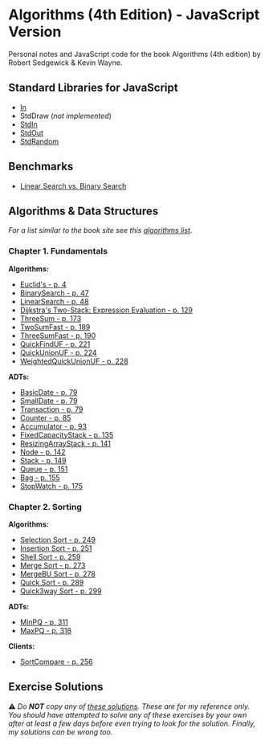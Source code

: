 # Algorithms (4th Edition) - JavaScript Version

Personal notes and JavaScript code for the book Algorithms (4th edition) by Robert Sedgewick & Kevin Wayne.

## Standard Libraries for JavaScript

* [In](/src/libs/in/in.js)
* StdDraw (*not implemented*)
* [StdIn](/src/libs/std-in/std-in.js)
* [StdOut](/src/libs/std-out/std-out.js)
* [StdRandom](/src/libs/std-random/std-random.js)

## Benchmarks

* [Linear Search vs. Binary Search](/src/benchmarks/searching/linear-vs-binary-search.js)

## Algorithms & Data Structures

_For a list similar to the book site see this [algorithms list](/markdown/algorithms.md)._

### Chapter 1. Fundamentals

**Algorithms:**

* [Euclid's - p. 4](/src/algorithms/euclidean/euclidean.js)
* [BinarySearch - p. 47](/src/algorithms/binary-search/binary-search.js)
* [LinearSearch - p. 48](/src/algorithms/linear-search/linear-search.js)
* [Dijkstra's Two-Stack: Expression Evaluation - p. 129](/src/algorithms/dijkstra-two-stack/dijkstra-two-stack.js)
* [ThreeSum - p. 173](/src/algorithms/three-sum/three-sum.js)
* [TwoSumFast - p. 189](/src/algorithms/two-sum-fast/two-sum-fast.js)
* [ThreeSumFast - p. 190](/src/algorithms/three-sum-fast/three-sum-fast.js)
* [QuickFindUF - p. 221](/src/algorithms/union-find/union-find.js)
* [QuickUnionUF - p. 224](/src/algorithms/union-find-quick/union-find-quick.js)
* [WeightedQuickUnionUF - p. 228](/src/algorithms/union-find-weighted/union-find-weighted.js)

**ADTs:**

* [BasicDate - p. 79](/src/adts/basic-date/basic-date.js)
* [SmallDate - p. 79](/src/adts/small-date/small-date.js)
* [Transaction - p. 79](/src/adts/transaction/transaction.js)
* [Counter - p. 85](/src/adts/counter/counter.js)
* [Accumulator - p. 93](/src/adts/accumulator/accumulator.js)
* [FixedCapacityStack - p. 135](/src/adts/fixed-capacity-stack/fixed-capacity-stack.js)
* [ResizingArrayStack - p. 141](/src/adts/resizable-array-stack/resizable-array-stack.js)
* [Node - p. 142](/src/adts/node/node.js)
* [Stack - p. 149](/src/adts/stack/stack.js)
* [Queue - p. 151](/src/adts/queue/queue.js)
* [Bag - p. 155](/src/adts/bag/bag.js)
* [StopWatch - p. 175](/src/adts/stop-watch/stop-watch.js)

### Chapter 2. Sorting

**Algorithms:**

* [Selection Sort - p. 249](/src/algorithms/selection-sort/selection-sort.js)
* [Insertion Sort - p. 251](/src/algorithms/insertion-sort/insertion-sort.js)
* [Shell Sort - p. 259](/src/algorithms/shell-sort/shell-sort.js)
* [Merge Sort - p. 273](/src/algorithms/merge-sort/merge-sort.js)
* [MergeBU Sort - p. 278](/src/algorithms/merge-sort-bu/merge-sort-bu.js)
* [Quick Sort - p. 289](/src/algorithms/quick-sort/quick-sort.js)
* [Quick3way Sort - p. 299](/src/algorithms/quick-3way-sort/quick-3way-sort.js)

**ADTs:**

* [MinPQ - p. 311](/src/adts/min-priority-queue/min-priority-queue.js)
* [MaxPQ - p. 318](/src/adts/max-priority-queue/max-priority-queue.js)

**Clients:**

* [SortCompare - p. 256](/src/examples/test-clients/sort-compare.client.js)

## Exercise Solutions

:warning: _Do **NOT** copy any of [these solutions](/src/exercises/index.md). These are for my reference only. You should have attempted to solve any of these exercises by your own after at least a few days before even trying to look for the solution. Finally, my solutions can be wrong too._
